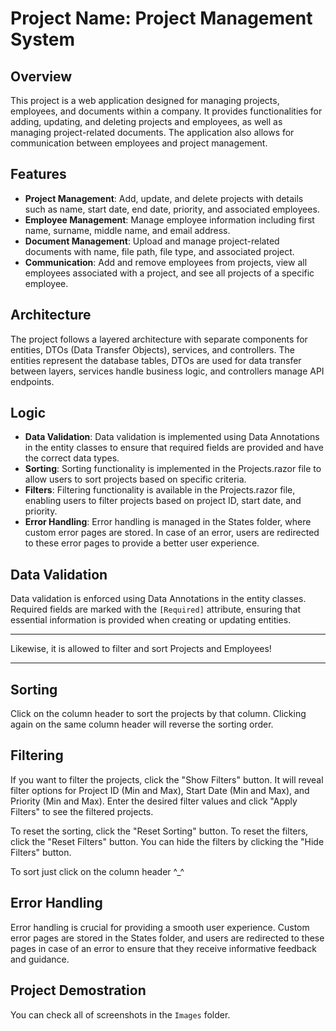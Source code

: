 # Project Name: Project Management System

## Overview
This project is a web application designed for managing projects, employees, and documents within a company. It provides functionalities for adding, updating, and deleting projects and employees, as well as managing project-related documents. The application also allows for communication between employees and project management.

## Features
- **Project Management**: Add, update, and delete projects with details such as name, start date, end date, priority, and associated employees.
- **Employee Management**: Manage employee information including first name, surname, middle name, and email address.
- **Document Management**: Upload and manage project-related documents with name, file path, file type, and associated project.
- **Communication**: Add and remove employees from projects, view all employees associated with a project, and see all projects of a specific employee.

## Architecture
The project follows a layered architecture with separate components for entities, DTOs (Data Transfer Objects), services, and controllers. The entities represent the database tables, DTOs are used for data transfer between layers, services handle business logic, and controllers manage API endpoints.

## Logic
- **Data Validation**: Data validation is implemented using Data Annotations in the entity classes to ensure that required fields are provided and have the correct data types.
- **Sorting**: Sorting functionality is implemented in the Projects.razor file to allow users to sort projects based on specific criteria.
- **Filters**: Filtering functionality is available in the Projects.razor file, enabling users to filter projects based on project ID, start date, and priority.
- **Error Handling**: Error handling is managed in the States folder, where custom error pages are stored. In case of an error, users are redirected to these error pages to provide a better user experience.

## Data Validation
Data validation is enforced using Data Annotations in the entity classes. Required fields are marked with the `[Required]` attribute, ensuring that essential information is provided when creating or updating entities.

---
 Likewise, it is allowed to filter and sort Projects and Employees!
 
 ---

## Sorting 
Click on the column header to sort the projects by that column. Clicking again on the same column header will reverse the sorting order.

## Filtering
If you want to filter the projects, click the "Show Filters" button. It will reveal filter options for Project ID (Min and Max), Start Date (Min and Max), and Priority (Min and Max). Enter the desired filter values and click "Apply Filters" to see the filtered projects.

To reset the sorting, click the "Reset Sorting" button. To reset the filters, click the "Reset Filters" button. You can hide the filters by clicking the "Hide Filters" button.

To sort just click on the column header ^_^

## Error Handling
Error handling is crucial for providing a smooth user experience. Custom error pages are stored in the States folder, and users are redirected to these pages in case of an error to ensure that they receive informative feedback and guidance.

## Project Demostration
You can check all of screenshots in the `Images` folder.
